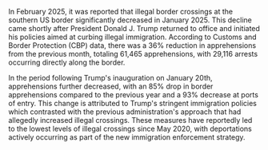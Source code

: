 In February 2025, it was reported that illegal border crossings at the southern US border significantly decreased in January 2025. This decline came shortly after President Donald J. Trump returned to office and initiated his policies aimed at curbing illegal immigration. According to Customs and Border Protection (CBP) data, there was a 36% reduction in apprehensions from the previous month, totaling 61,465 apprehensions, with 29,116 arrests occurring directly along the border.

In the period following Trump's inauguration on January 20th, apprehensions further decreased, with an 85% drop in border apprehensions compared to the previous year and a 93% decrease at ports of entry. This change is attributed to Trump's stringent immigration policies which contrasted with the previous administration's approach that had allegedly increased illegal crossings. These measures have reportedly led to the lowest levels of illegal crossings since May 2020, with deportations actively occurring as part of the new immigration enforcement strategy.